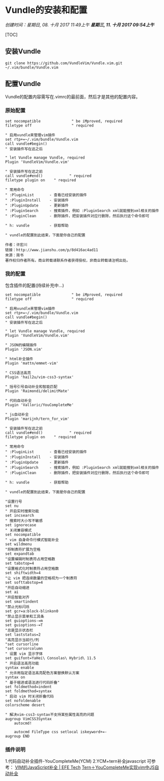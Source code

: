 # Vundle的安装和配置
*创建时间：星期日, 08. 十月 2017 11:49上午*
***星期三, 11. 十月 2017 09:54上午***

[TOC]

## 安装Vundle
~~~
git clone https://github.com/VundleVim/Vundle.vim.git ~/.vim/bundle/Vundle.vim
~~~
## 配置Vundle
Vundle的配置内容需写在.vimrc的最前面，然后才是其他的配置内容。
### 原始配置
```vimrc
set nocompatible              " be iMproved, required
filetype off                  " required

" 启用vundle来管理vim插件
set rtp+=~/.vim/bundle/Vundle.vim
call vundle#begin()
" 安装插件写在这之后

" let Vundle manage Vundle, required
Plugin 'VundleVim/Vundle.vim'

" 安装插件写在这之前
call vundle#end()            " required
filetype plugin on    " required

" 常用命令
" :PluginList       - 查看已经安装的插件
" :PluginInstall    - 安装插件
" :PluginUpdate     - 更新插件
" :PluginSearch     - 搜索插件，例如 :PluginSearch xml就能搜到xml相关的插件
" :PluginClean      - 删除插件，把安装插件对应行删除，然后执行这个命令即可

" h: vundle         - 获取帮助

" vundle的配置到此结束，下面是你自己的配置

作者：许宏川
链接：http://www.jianshu.com/p/8d416ac4ad11
來源：简书
著作权归作者所有。商业转载请联系作者获得授权，非商业转载请注明出处。
```

### 我的配置
包含插件的配置(持续补充中...)

```vim
set nocompatible              " be iMproved, required
filetype off                  " required

" 启用vundle来管理vim插件
set rtp+=~/.vim/bundle/Vundle.vim
call vundle#begin()
" 安装插件写在这之后

" let Vundle manage Vundle, required
Plugin 'VundleVim/Vundle.vim'

" JSON的编辑插件
Plugin 'JSON.vim'

" html补全插件
Plugin 'mattn/emmet-vim'

" CSS语法高亮
Plugin 'hail2u/vim-css3-syntax'

" 括号引号自动补全和智能匹配
Plugin 'Raimondi/delimitMate'

" 代码自动补全
Plugin 'Valloric/YouCompleteMe'

" js自动补全
Plugin 'marijnh/tern_for_vim'

" 安装插件写在这之前
call vundle#end()            " required
filetype plugin on    " required

" 常用命令
" :PluginList       - 查看已经安装的插件
" :PluginInstall    - 安装插件
" :PluginUpdate     - 更新插件
" :PluginSearch     - 搜索插件，例如 :PluginSearch xml就能搜到xml相关的插件
" :PluginClean      - 删除插件，把安装插件对应行删除，然后执行这个命令即可

" h: vundle         - 获取帮助

" vundle的配置到此结束，下面是你自己的配置

"设置行号
set nu
" 开启实时搜索功能
set incsearch
" 搜索时大小写不敏感
set ignorecase
" 关闭兼容模式
set nocompatible
" vim 自身命令行模式智能补全
set wildmenu
"将制表符扩展为空格
set expandtab
"设置编辑时制表符占用空格数
set tabstop=4
"设置格式化时制表符占用空格数
set shiftwidth=4
"让 vim 把连续数量的空格视为一个制表符
set softtabstop=4
"开启自动缩进
set ai
"开启智能对齐
set smartindent
"禁止光标闪烁
set gcr=a:block-blinkon0
"禁止显示菜单和工具条
set guioptions-=m
set guioptions-=T
"总是显示状态栏
set laststatus=2
"高亮显示当前行/列
"set cursorline
"set cursorcolumn
" 设置 vim 显示字体
set guifont=YaHei\ Consolas\ Hybrid\ 11.5
" 开启语法高亮功能
syntax enable
" 允许用指定语法高亮配色方案替换默认方案
syntax on
" 基于缩进或语法进行代码折叠"
set foldmethod=indent
set foldmethod=syntax
" 启动 vim 时关闭折叠代码
set nofoldenable
colorscheme desert

" 解决vim-css3-syntax不支持某些属性高亮的问题
augroup VimCSS3Syntax
    autocmd!

    autocmd FileType css setlocal iskeyword+=-
augroup END
```
### 插件说明
1.代码自动补全插件-YouCompleteMe(YCM)
2.YCM+tern补全javascript
可参考：
[VIM的JavaScript补全 | EFE Tech](http://efe.baidu.com/blog/vim-javascript-completion/)
[Tern＋YouCompleteMe实现vim中JS自动补全](http://www.jianshu.com/p/4a8b0e3503fa)